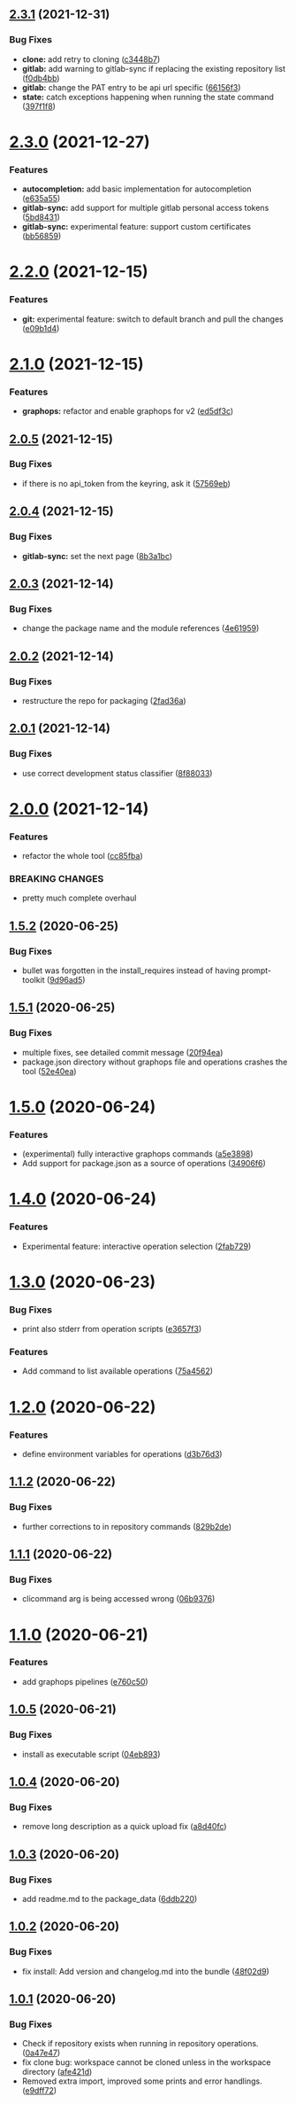 ## [2.3.1](https://gitlab.com/blissfulreboot/python/git-workspace/compare/v2.3.0...v2.3.1) (2021-12-31)


### Bug Fixes

* **clone:** add retry to cloning ([c3448b7](https://gitlab.com/blissfulreboot/python/git-workspace/commit/c3448b765a575c79fab48a3f4ab0c5fa85a5e5bb))
* **gitlab:** add warning to gitlab-sync if replacing the existing repository list ([f0db4bb](https://gitlab.com/blissfulreboot/python/git-workspace/commit/f0db4bba1571196aa809ed1c4eec612ff9427fe9))
* **gitlab:** change the PAT entry to be api url specific ([66156f3](https://gitlab.com/blissfulreboot/python/git-workspace/commit/66156f3f3c550079cb5f4009381e2df142794ab7))
* **state:** catch exceptions happening when running the state command ([397f1f8](https://gitlab.com/blissfulreboot/python/git-workspace/commit/397f1f8ab48fe380523d2c49f5ed3f7d7fd1a31c))

# [2.3.0](https://gitlab.com/blissfulreboot/python/git-workspace/compare/v2.2.0...v2.3.0) (2021-12-27)


### Features

* **autocompletion:** add basic implementation for autocompletion ([e635a55](https://gitlab.com/blissfulreboot/python/git-workspace/commit/e635a55c84b0ca4236885efaf4a81981963737b5))
* **gitlab-sync:** add support for multiple gitlab personal access tokens ([5bd8431](https://gitlab.com/blissfulreboot/python/git-workspace/commit/5bd84311a8e6f04349684bc08ba8ac7a3b563092))
* **gitlab-sync:** experimental feature: support custom certificates ([bb56859](https://gitlab.com/blissfulreboot/python/git-workspace/commit/bb5685999df62d5147e7a95e2ea33f640bf974bf))

# [2.2.0](https://gitlab.com/blissfulreboot/python/git-workspace/compare/v2.1.0...v2.2.0) (2021-12-15)


### Features

* **git:** experimental feature: switch to default branch and pull the changes ([e09b1d4](https://gitlab.com/blissfulreboot/python/git-workspace/commit/e09b1d415bb7a90bac97294c4d4a5154352ac123))

# [2.1.0](https://gitlab.com/blissfulreboot/python/git-workspace/compare/v2.0.5...v2.1.0) (2021-12-15)


### Features

* **graphops:** refactor and enable graphops for v2 ([ed5df3c](https://gitlab.com/blissfulreboot/python/git-workspace/commit/ed5df3cfa6668befcd2dc253f68a5a34b9139dc1))

## [2.0.5](https://gitlab.com/blissfulreboot/python/git-workspace/compare/v2.0.4...v2.0.5) (2021-12-15)


### Bug Fixes

* if there is no api_token from the keyring, ask it ([57569eb](https://gitlab.com/blissfulreboot/python/git-workspace/commit/57569eba4f672ebfd73df80581f749214055111d))

## [2.0.4](https://gitlab.com/blissfulreboot/python/git-workspace/compare/v2.0.3...v2.0.4) (2021-12-15)


### Bug Fixes

* **gitlab-sync:** set the  next page ([8b3a1bc](https://gitlab.com/blissfulreboot/python/git-workspace/commit/8b3a1bc0babb4adc9d91d9283355589e09ca9dbf))

## [2.0.3](https://gitlab.com/blissfulreboot/python/git-workspace/compare/v2.0.2...v2.0.3) (2021-12-14)


### Bug Fixes

* change the package name and the module references ([4e61959](https://gitlab.com/blissfulreboot/python/git-workspace/commit/4e61959c7bb00e2d34adca11e3913cdab3ea1e19))

## [2.0.2](https://gitlab.com/blissfulreboot/python/git-workspace/compare/v2.0.1...v2.0.2) (2021-12-14)


### Bug Fixes

* restructure the repo for packaging ([2fad36a](https://gitlab.com/blissfulreboot/python/git-workspace/commit/2fad36a6e6a3cce6ed7f644eede2ceb1899bb34e))

## [2.0.1](https://gitlab.com/blissfulreboot/python/git-workspace/compare/v2.0.0...v2.0.1) (2021-12-14)


### Bug Fixes

* use correct development status classifier ([8f88033](https://gitlab.com/blissfulreboot/python/git-workspace/commit/8f880333db7b2f736bbe63a2348b2adcce93a0a5))

# [2.0.0](https://gitlab.com/blissfulreboot/python/git-workspace/compare/v1.5.2...v2.0.0) (2021-12-14)


### Features

* refactor the whole tool ([cc85fba](https://gitlab.com/blissfulreboot/python/git-workspace/commit/cc85fbae5b088a19744c431121b7d0859f3edffa))


### BREAKING CHANGES

* pretty much complete overhaul

## [1.5.2](https://gitlab.com/blissfulreboot/python/git-workspace/compare/v1.5.1...v1.5.2) (2020-06-25)


### Bug Fixes

* bullet was forgotten in the install_requires instead of having prompt-toolkit ([9d96ad5](https://gitlab.com/blissfulreboot/python/git-workspace/commit/9d96ad56b9d4062f2cbfdb086417749ced4ac475))

## [1.5.1](https://gitlab.com/blissfulreboot/python/git-workspace/compare/v1.5.0...v1.5.1) (2020-06-25)


### Bug Fixes

* multiple fixes, see detailed commit message ([20f94ea](https://gitlab.com/blissfulreboot/python/git-workspace/commit/20f94ea206009814982cb57a0e33744f1de0453c))
* package.json directory without graphops file and operations crashes the tool ([52e40ea](https://gitlab.com/blissfulreboot/python/git-workspace/commit/52e40ea31b10c93611a5326df10dbdd7734fb0fa))

# [1.5.0](https://gitlab.com/blissfulreboot/python/git-workspace/compare/v1.4.0...v1.5.0) (2020-06-24)


### Features

* (experimental) fully interactive graphops commands ([a5e3898](https://gitlab.com/blissfulreboot/python/git-workspace/commit/a5e38987e52b7429338182fa1b11e83f479befc3))
* Add support for package.json as a source of operations ([34906f6](https://gitlab.com/blissfulreboot/python/git-workspace/commit/34906f6b59f8a9f0815613ceac79a68126596278))

# [1.4.0](https://gitlab.com/blissfulreboot/python/git-workspace/compare/v1.3.0...v1.4.0) (2020-06-24)


### Features

* Experimental feature: interactive operation selection ([2fab729](https://gitlab.com/blissfulreboot/python/git-workspace/commit/2fab729c3247e2e0b1c7b99dc9603c7eac98f96b))

# [1.3.0](https://gitlab.com/blissfulreboot/python/git-workspace/compare/v1.2.0...v1.3.0) (2020-06-23)


### Bug Fixes

* print also stderr from operation scripts ([e3657f3](https://gitlab.com/blissfulreboot/python/git-workspace/commit/e3657f366c7174ef8235e5bf82a805710ec4e4ce))


### Features

* Add command to list available operations ([75a4562](https://gitlab.com/blissfulreboot/python/git-workspace/commit/75a456227209892a537799b22ad37a014f1974ee))

# [1.2.0](https://gitlab.com/blissfulreboot/python/git-workspace/compare/v1.1.2...v1.2.0) (2020-06-22)


### Features

* define environment variables for operations ([d3b76d3](https://gitlab.com/blissfulreboot/python/git-workspace/commit/d3b76d3db9945f0b1f482669d5d6a8f57253b981))

## [1.1.2](https://gitlab.com/blissfulreboot/python/git-workspace/compare/v1.1.1...v1.1.2) (2020-06-22)


### Bug Fixes

* further corrections to in repository commands ([829b2de](https://gitlab.com/blissfulreboot/python/git-workspace/commit/829b2dea1e681c135d2d03da6bbc4c06b9d8b820))

## [1.1.1](https://gitlab.com/blissfulreboot/python/git-workspace/compare/v1.1.0...v1.1.1) (2020-06-22)


### Bug Fixes

* clicommand arg is being accessed wrong ([06b9376](https://gitlab.com/blissfulreboot/python/git-workspace/commit/06b937611aa8d3dbafb0a76bb4bce2614ab2d4db))

# [1.1.0](https://gitlab.com/blissfulreboot/python/git-workspace/compare/v1.0.5...v1.1.0) (2020-06-21)


### Features

* add graphops pipelines ([e760c50](https://gitlab.com/blissfulreboot/python/git-workspace/commit/e760c50e6aad54bdc17df99b15b27e41599c5eeb))

## [1.0.5](https://gitlab.com/blissfulreboot/python/git-workspace/compare/v1.0.4...v1.0.5) (2020-06-21)


### Bug Fixes

* install as executable script ([04eb893](https://gitlab.com/blissfulreboot/python/git-workspace/commit/04eb893fe5d7c407aadd36ac2a3593108d943375))

## [1.0.4](https://gitlab.com/blissfulreboot/python/git-workspace/compare/v1.0.3...v1.0.4) (2020-06-20)


### Bug Fixes

* remove long description as a quick upload fix ([a8d40fc](https://gitlab.com/blissfulreboot/python/git-workspace/commit/a8d40fc63e1889d74aad5149dfa1370032f6519e))

## [1.0.3](https://gitlab.com/blissfulreboot/python/git-workspace/compare/v1.0.2...v1.0.3) (2020-06-20)


### Bug Fixes

* add readme.md to the package_data ([6ddb220](https://gitlab.com/blissfulreboot/python/git-workspace/commit/6ddb2202a1fa25774afe3ef48ad59a1c8308c76e))

## [1.0.2](https://gitlab.com/blissfulreboot/python/git-workspace/compare/v1.0.1...v1.0.2) (2020-06-20)


### Bug Fixes

* fix install: Add version and changelog.md into the bundle ([48f02d9](https://gitlab.com/blissfulreboot/python/git-workspace/commit/48f02d972ef0dfd3001ffb7d64b14a9832451b39))

## [1.0.1](https://gitlab.com/blissfulreboot/python/git-workspace/compare/v1.0.0...v1.0.1) (2020-06-20)


### Bug Fixes

* Check if repository exists when running in repository operations. ([0a47e47](https://gitlab.com/blissfulreboot/python/git-workspace/commit/0a47e4775a00e6e412cb9e1aa644ad94fce33af6))
* fix clone bug: workspace cannot be cloned unless in the workspace directory ([afe421d](https://gitlab.com/blissfulreboot/python/git-workspace/commit/afe421ddbbd881fd0389a3e08d822e30836f3ad8))
* Removed extra import, improved some prints and error handlings. ([e9dff72](https://gitlab.com/blissfulreboot/python/git-workspace/commit/e9dff7265e077e940dfd4cf72351be52a19432a5))
